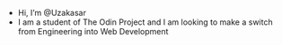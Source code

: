 - Hi, I’m @Uzakasar
- I am a student of The Odin Project and I am looking to make a switch from Engineering into Web Development


<!---
Uzakasar/Uzakasar is a ✨ special ✨ repository because its `README.md` (this file) appears on your GitHub profile.
You can click the Preview link to take a look at your changes.
--->
